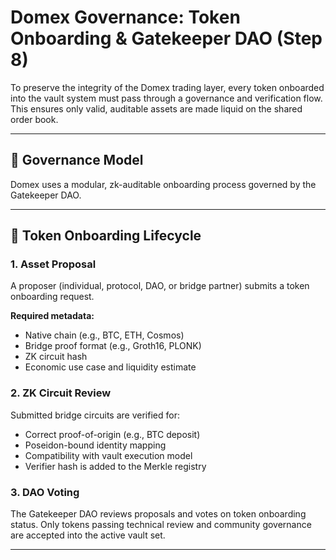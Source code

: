 # Domex Governance: Token Onboarding & Gatekeeper DAO (Step 8)

To preserve the integrity of the Domex trading layer, every token onboarded into the vault system must pass through a governance and verification flow. This ensures only valid, auditable assets are made liquid on the shared order book.

---

## 🧱 Governance Model

Domex uses a modular, zk-auditable onboarding process governed by the Gatekeeper DAO.

---

## 🔄 Token Onboarding Lifecycle

### 1. Asset Proposal

A proposer (individual, protocol, DAO, or bridge partner) submits a token onboarding request.

**Required metadata:**
- Native chain (e.g., BTC, ETH, Cosmos)
- Bridge proof format (e.g., Groth16, PLONK)
- ZK circuit hash
- Economic use case and liquidity estimate

### 2. ZK Circuit Review

Submitted bridge circuits are verified for:
- Correct proof-of-origin (e.g., BTC deposit)
- Poseidon-bound identity mapping
- Compatibility with vault execution model  
- Verifier hash is added to the Merkle registry

### 3. DAO Voting

The Gatekeeper DAO reviews proposals and votes on token onboarding status. Only tokens passing technical review and community governance are accepted into the active vault set.

---
